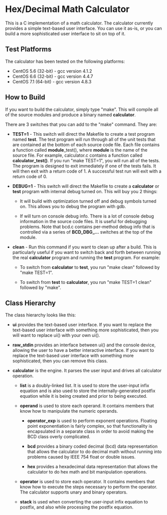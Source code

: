 Hex/Decimal Math Calculator
===========================

This is a C implementation of a math calculator.  The calculator currently provides a simple text-based user interface.  You can use it as-is, or you can build a more sophisticated user interface to sit on top of it.

Test Platforms
--------------

The calculator has been tested on the following platforms:
* CentOS 5.6 (32-bit) - gcc version 4.1.2
* CentOS 6.6 (32-bit) - gcc version 4.4.7
* CentOS 7.1 (64-bit) - gcc version 4.8.3

How to Build
------------

If you want to build the calculator, simply type "make".  This will compile all of the source modules and produce a binary named **calculator**.

There are 3 switches that you can add to the "make" command.  They are:

* **TEST=1** - This switch will direct the Makefile to create a test program named **test**.  The test program will run through all of the unit tests that are contained at the bottom of each source code file.  Each file contains a function called **module**_test(), where **module** is the name of the source file.  For example, calculator.c contains a function called **calculator_test()**.  If you run "make TEST=1", you will run all of the tests.  The program is designed to exit immediately if one of the tests fails.  It will then exit with a return code of 1.  A successful test run will exit with a return code of 0.

* **DEBUG=1** - This switch will direct the Makefile to create a **calculator** or **test** program with internal debug turned on.  This will buy you 2 things:

  * It will build with optimization turned off and debug symbols turned on.  This allows you to debug the program with gdb.

  * If will turn on console debug info.  There is a lot of console debug information in the source code files.  It is useful for debugging problems.  Note that bcd.c contains per-method debug info that is controlled via a series of **BCD_DBG_...** switches at the top of the module.

* **clean** - Run this command if you want to clean up after a build.  This is particularly useful if you want to switch back and forth between running the real **calculator** program and running the **test** program.  For example:

  * To switch from **calculator** to **test**, you run "make clean" followed by "make TEST=1".

  * To switch from **test** to **calculator**, you run "make TEST=1 clean" followed by "make".

Class Hierarchy
---------------

The class hierarchy looks like this:

* **ui** provides the text-based user interface.  If you want to replace the text-based user interface with something more sophisticated, then you will want to replace ui() with your own ui().

* **raw_stdin** provides an interface between ui() and the console device, allowing the user to have a better interactive interface.  If you want to replace the text-based user interface with something more sophisticated, then you can remove this class.

* **calculator** is the engine.  It parses the user input and drives all
    calculator operation.

  * **list** is a doubly-linked list.  It is used to store the user-input infix equation and is also used to store the internally-generated postfix equation while it is being created and prior to being executed.

  * **operand** is used to store each operand.  It contains members that know how to manipulate the numeric operands.

    * **operator_exp** is used to perform exponent operations.  Floating point exponentiation is fairly complex, so that functionality is encapsulated in a separate class in order to avoid making the BCD class overly complicated.

    * **bcd** provides a binary coded decimal (bcd) data representation that allows the calculator to do decimal math without running into problems caused by IEEE 754 float or double issues.

    * **hex** provides a hexadecimal data representation that allows the calculator to do hex math and bit manipulation operations.

  * **operator** is used to store each operator.  It contains members that know how to execute the steps necessary to perform the operator.  The calculator supports unary and binary operators.

  * **stack** is used when converting the user-input infix equation to postfix, and also while processing the postfix equation.

